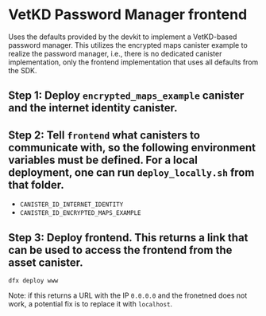 # VetKD Password Manager frontend
Uses the defaults provided by the devkit to implement a VetKD-based password
manager. This utilizes the encrypted maps canister example to realize the
password manager, i.e., there is no dedicated canister implementation, only the
frontend implementation that uses all defaults from the SDK.

## Step 1: Deploy `encrypted_maps_example` canister and the internet identity canister.

## Step 2: Tell `frontend` what canisters to communicate with, so the following environment variables must be defined. For a local deployment, one can run `deploy_locally.sh` from that folder.
* `CANISTER_ID_INTERNET_IDENTITY`
* `CANISTER_ID_ENCRYPTED_MAPS_EXAMPLE`

## Step 3: Deploy frontend. This returns a link that can be used to access the frontend from the asset canister.
```shell
dfx deploy www
```
Note: if this returns a URL with the IP `0.0.0.0` and the fronetned does not
work, a potential fix is to replace it with `localhost`.